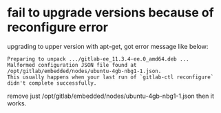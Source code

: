 # fail to upgrade versions because of reconfigure error
upgrading to upper version with apt-get, got error message like below:
```
Preparing to unpack .../gitlab-ee_11.3.4-ee.0_amd64.deb ...
Malformed configuration JSON file found at /opt/gitlab/embedded/nodes/ubuntu-4gb-nbg1-1.json.
This usually happens when your last run of `gitlab-ctl reconfigure` didn't complete successfully.
```

remove just /opt/gitlab/embedded/nodes/ubuntu-4gb-nbg1-1.json
then it works.
